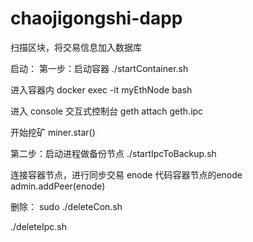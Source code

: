 # chaojigongshi-dapp
扫描区块，将交易信息加入数据库

启动：
第一步：启动容器
./startContainer.sh

进入容器内
docker exec -it myEthNode bash

进入 console 交互式控制台
geth attach geth.ipc

开始挖矿
miner.star()

第二步：启动进程做备份节点
./startIpcToBackup.sh

连接容器节点，进行同步交易
enode 代码容器节点的enode
admin.addPeer(enode)


删除：
sudo ./deleteCon.sh

./deleteIpc.sh

